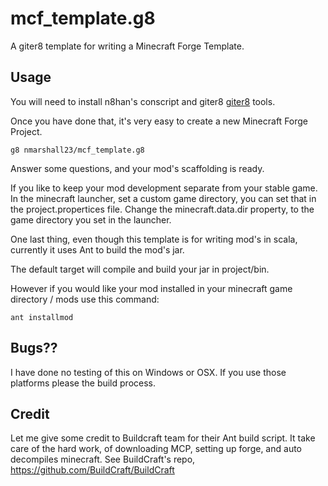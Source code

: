 mcf_template.g8
===============

A giter8 template for writing a Minecraft Forge Template.

Usage
-----

You will need to install n8han's conscript and giter8 [giter8](https://github.com/n8han/giter8#readme) tools.

Once you have done that, it's very easy to create a new Minecraft Forge Project.

	g8 nmarshall23/mcf_template.g8

Answer some questions, and your mod's scaffolding is ready.

If you like to keep your mod development separate from your stable game. In the minecraft launcher, set a custom game directory, you can set that in the project.propertices file. Change the minecraft.data.dir property, to the game directory you set in the launcher. 

One last thing, even though this template is for writing mod's in scala, currently it uses Ant to build the mod's jar. 

The default target will compile and build your jar in project/bin.

However if you would like your mod installed in your minecraft game directory / mods use this command:

	ant installmod


Bugs??
------

I have done no testing of this on Windows or OSX. If you use those platforms please the build process. 


Credit
------

Let me give some credit to Buildcraft team for their Ant build script. It take care of the hard work, of downloading MCP, setting up forge, and auto decompiles minecraft.  See BuildCraft's repo, https://github.com/BuildCraft/BuildCraft
